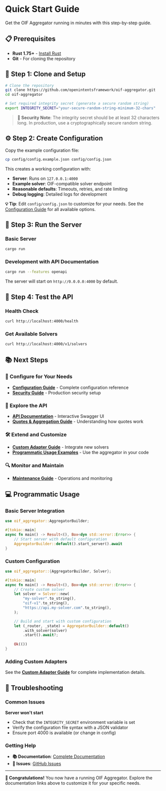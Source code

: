 # Quick Start Guide

Get the OIF Aggregator running in minutes with this step-by-step guide.

## 📋 Prerequisites

- **Rust 1.75+** - [Install Rust](https://rustup.rs/)
- **Git** - For cloning the repository

## 🚀 Step 1: Clone and Setup

```bash
# Clone the repository
git clone https://github.com/openintentsframework/oif-aggregator.git
cd oif-aggregator

# Set required integrity secret (generate a secure random string)
export INTEGRITY_SECRET="your-secure-random-string-minimum-32-chars"
```

> **🔐 Security Note**: The integrity secret should be at least 32 characters long. In production, use a cryptographically secure random string.

## ⚙️ Step 2: Create Configuration

Copy the example configuration file:

```bash
cp config/config.example.json config/config.json
```

This creates a working configuration with:
- **Server**: Runs on `127.0.0.1:4000`
- **Example solver**: OIF-compatible solver endpoint
- **Reasonable defaults**: Timeouts, retries, and rate limiting
- **Debug logging**: Detailed logs for development

**💡 Tip**: Edit `config/config.json` to customize for your needs. See the [Configuration Guide](configuration.md) for all available options.

## 🎯 Step 3: Run the Server

### Basic Server
```bash
cargo run
```

### Development with API Documentation
```bash
cargo run --features openapi
```

The server will start on `http://0.0.0.0:4000` by default.

## 🧪 Step 4: Test the API

### Health Check
```bash
curl http://localhost:4000/health
```

### Get Available Solvers
```bash
curl http://localhost:4000/v1/solvers
```

## 📚 Next Steps

### 🔧 **Configure for Your Needs**
- **[Configuration Guide](configuration.md)** - Complete configuration reference
- **[Security Guide](security.md)** - Production security setup

### 🚀 **Explore the API**
- **[API Documentation](https://openintentsframework.github.io/oif-aggregator/)** - Interactive Swagger UI
- **[Quotes & Aggregation Guide](quotes-and-aggregation.md)** - Understanding how quotes work

### 🛠️ **Extend and Customize**
- **[Custom Adapter Guide](custom-adapters.md)** - Integrate new solvers
- **[Programmatic Usage Examples](#programmatic-usage)** - Use the aggregator in your code

### 🔍 **Monitor and Maintain**
- **[Maintenance Guide](maintenance.md)** - Operations and monitoring

## 💻 Programmatic Usage

### Basic Server Integration

```rust
use oif_aggregator::AggregatorBuilder;

#[tokio::main]
async fn main() -> Result<(), Box<dyn std::error::Error>> {
    // Start server with default configuration
    AggregatorBuilder::default().start_server().await
}
```

### Custom Configuration

```rust
use oif_aggregator::{AggregatorBuilder, Solver};

#[tokio::main]
async fn main() -> Result<(), Box<dyn std::error::Error>> {
    // Create custom solver
    let solver = Solver::new(
        "my-solver".to_string(),
        "oif-v1".to_string(),
        "https://api.my-solver.com".to_string(),
    );

    // Build and start with custom configuration
    let (_router, _state) = AggregatorBuilder::default()
        .with_solver(solver)
        .start().await?;
    
    Ok(())
}
```

### Adding Custom Adapters

See the **[Custom Adapter Guide](custom-adapters.md)** for complete implementation details.

## 🐛 Troubleshooting

### Common Issues

**Server won't start**
- Check that the `INTEGRITY_SECRET` environment variable is set
- Verify the configuration file syntax with a JSON validator
- Ensure port 4000 is available (or change in config)

### Getting Help

- **📚 Documentation**: [Complete Documentation](README.md)
- **🐛 Issues**: [GitHub Issues](https://github.com/openintentsframework/oif-aggregator/issues)

---

**🎉 Congratulations!** You now have a running OIF Aggregator. Explore the documentation links above to customize it for your specific needs.
